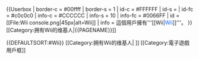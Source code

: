 {{Userbox
| border-c = #00ffff
| border-s = 1
| id-c = #FFFFFF
| id-s =
| id-fc = #c0c0c0
| info-c = #CCCCCC
| info-s = 10
| info-fc = #0066FF
| id = [[File:Wii console.png|45px|alt=Wii]]
| info = 這個用戶擁有'''[[Wii|<span style="color: #0066FF">Wii</span>]]'''。
}}<includeonly>[[Category:拥有Wii的维基人|{{PAGENAME}}]]</includeonly><noinclude>

{{DEFAULTSORT:#Wii}}
[[Category:拥有Wii的维基人| ]]
[[Category:電子遊戲用戶框]]
</noinclude>